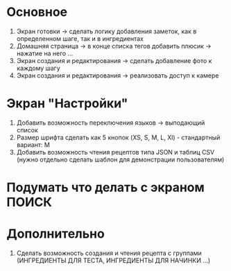 # Основное
1. Экран готовки -> сделать логику добавления заметок, как в определенном шаге, так и в ингредиентах
2. Домашняя страница -> в конце списка тегов добавить плюсик -> нажатие на него ...
3. Экран создания и редактирования -> сделать добавление фото к каждому шагу
4. Экран создания и редактирования -> реализовать доступ к камере

# Экран "Настройки"
1. Добавить возможность переключения языков -> выподающий список
2. Размер шрифта сделать как 5 кнопок (XS, S, M, L, Xl) - стандартный вариант: M
3. Добавить возможность чтения рецептов типа JSON и таблиц CSV 
                                      (нужно отдельно сделать шаблон для демонстрации пользователям)

# Подумать что делать с экраном **ПОИСК**

# Дополнительно
1. Сделать возможность создания и чтения рецепта с группами (ИНГРЕДИЕНТЫ ДЛЯ ТЕСТА, ИНГРЕДИЕНТЫ ДЛЯ НАЧИНКИ ...)